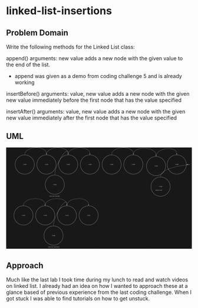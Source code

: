 # linked-list-insertions

## Problem Domain

Write the following methods for the Linked List class:

append()
arguments: new value
adds a new node with the given value to the end of the list.

- append was given as  a demo from coding challenge 5 and is already working 

insertBefore()
arguments: value, new value
adds a new node with the given new value immediately before the first node that has the value specified

insertAfter()
arguments: value, new value
adds a new node with the given new value immediately after the first node that has the value specified

## UML

![UML](cc7.PNG)

## Approach
Much like the last lab I took time during my lunch to read and watch videos on linked list. I already had an idea on how I wanted to approach these at a glance based of previous experience from the last coding challenge. When I got stuck I was able to find tutorials on how to get unstuck.
